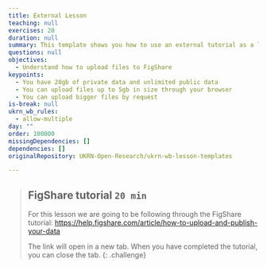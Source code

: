 ```yaml
---
title: External Lesson
teaching: null
exercises: 20
duration: null
summary: This template shows you how to use an external tutorial as a lesson.
questions: null
objectives:
  - Understand how to upload files to FigShare
keypoints:
  - You have 20gb of private data and unlimited public data
  - You can upload files up to 5gb in size through your browser
  - You can upload bigger files by request
is-break: null
ukrn_wb_rules:
  - allow-multiple
day: ""
order: 100000
missingDependencies: []
dependencies: []
originalRepository: UKRN-Open-Research/ukrn-wb-lesson-templates

---
```

> ## FigShare tutorial `20 min`
> For this lesson we are going to be following through the FigShare tutorial:
> <a href="https://help.figshare.com/article/how-to-upload-and-publish-your-data" target="_blank">https://help.figshare.com/article/how-to-upload-and-publish-your-data</a>
>
> The link will open in a new tab.
> When you have completed the tutorial, you can close the tab.
{: .challenge}
